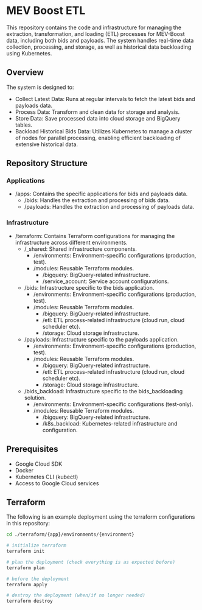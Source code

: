# MEV Boost ETL

This repository contains the code and infrastructure for managing the extraction, transformation, and loading (ETL) processes for MEV-Boost data, including both bids and payloads. The system handles real-time data collection, processing, and storage, as well as historical data backloading using Kubernetes.

## Overview

The system is designed to:

- Collect Latest Data: Runs at regular intervals to fetch the latest bids and payloads data.
- Process Data: Transform and clean data for storage and analysis.
- Store Data: Save processed data into cloud storage and BigQuery tables.
- Backload Historical Bids Data: Utilizes Kubernetes to manage a cluster of nodes for parallel processing, enabling efficient backloading of extensive historical data.

## Repository Structure

### Applications

- /apps: Contains the specific applications for bids and payloads data.
  - /bids: Handles the extraction and processing of bids data.
  - /payloads: Handles the extraction and processing of payloads data.

### Infrastructure

- /terraform: Contains Terraform configurations for managing the infrastructure across different environments.
  - /\_shared: Shared infrastructure components.
    - /environments: Environment-specific configurations (production, test).
    - /modules: Reusable Terraform modules.
      - /bigquery: BigQuery-related infrastructure.
      - /service_account: Service account configurations.
  - /bids: Infrastructure specific to the bids application.
    - /environments: Environment-specific configurations (production, test).
    - /modules: Reusable Terraform modules.
      - /bigquery: BigQuery-related infrastructure.
      - /etl: ETL process-related infrastructure (cloud run, cloud scheduler etc).
      - /storage: Cloud storage infrastructure.
  - /payloads: Infrastructure specific to the payloads application.
    - /environments: Environment-specific configurations (production, test).
    - /modules: Reusable Terraform modules.
      - /bigquery: BigQuery-related infrastructure.
      - /etl: ETL process-related infrastructure (cloud run, cloud scheduler etc).
      - /storage: Cloud storage infrastructure.
  - /bids_backload: Infrastructure specific to the bids_backloading solution.
    - /environments: Environment-specific configurations (test-only).
    - /modules: Reusable Terraform modules.
      - /bigquery: BigQuery-related infrastructure.
      - /k8s_backload: Kubernetes-related infrastructure and configuration.

## Prerequisites

- Google Cloud SDK
- Docker
- Kubernetes CLI (kubectl)
- Access to Google Cloud services

## Terraform

The following is an example deployment using the terraform configurations in this repository:

```bash
cd ./terraform/{app}/environments/{environment}

# initialize terraform
terraform init

# plan the deployment (check everything is as expected before)
terraform plan

# before the deployment
terraform apply

# destroy the deployment (when/if no longer needed)
terraform destroy
```
